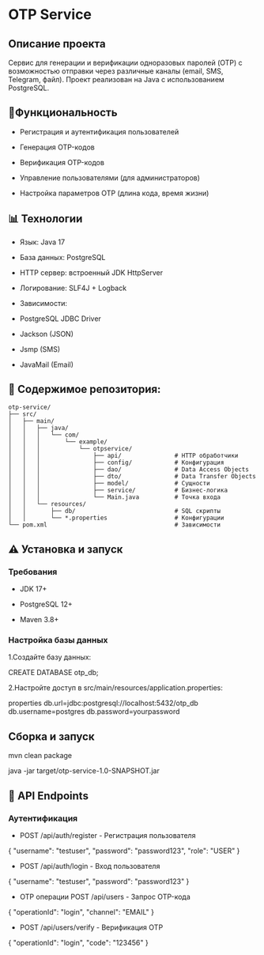 # OTP Service

## Описание проекта
Сервис для генерации и верификации одноразовых паролей (OTP) с возможностью отправки через различные каналы (email, SMS, Telegram, файл). Проект реализован на Java с использованием PostgreSQL.


## 📁Функциональность
- Регистрация и аутентификация пользователей

- Генерация OTP-кодов

- Верификация OTP-кодов

- Управление пользователями (для администраторов)

- Настройка параметров OTP (длина кода, время жизни)

## 📊 Технологии
- Язык: Java 17

- База данных: PostgreSQL

- HTTP сервер: встроенный JDK HttpServer

- Логирование: SLF4J + Logback

- Зависимости:

- PostgreSQL JDBC Driver

- Jackson (JSON)

- Jsmp (SMS)

- JavaMail (Email)

## 📂 Содержимое репозитория:

```
otp-service/
├── src/
│   ├── main/
│   │   ├── java/
│   │   │   └── com/
│   │   │       └── example/
│   │   │           └── otpservice/
│   │   │               ├── api/               # HTTP обработчики
│   │   │               ├── config/            # Конфигурация
│   │   │               ├── dao/               # Data Access Objects
│   │   │               ├── dto/               # Data Transfer Objects
│   │   │               ├── model/             # Сущности
│   │   │               ├── service/           # Бизнес-логика
│   │   │               └── Main.java          # Точка входа
│   │   └── resources/
│   │       ├── db/                            # SQL скрипты
│   │       └── *.properties                   # Конфигурации
└── pom.xml                                    # Зависимости

```
## ⚠️ Установка и запуск
### Требования
- JDK 17+

- PostgreSQL 12+

- Maven 3.8+

### Настройка базы данных
1.Создайте базу данных:

CREATE DATABASE otp_db;

2.Настройте доступ в src/main/resources/application.properties:

properties
db.url=jdbc:postgresql://localhost:5432/otp_db
db.username=postgres
db.password=yourpassword

## Сборка и запуск

mvn clean package

java -jar target/otp-service-1.0-SNAPSHOT.jar

## 📝 API Endpoints

### Аутентификация

- POST /api/auth/register - Регистрация пользователя

{
  "username": "testuser",
  "password": "password123",
  "role": "USER"
}

- POST /api/auth/login - Вход пользователя


{
  "username": "testuser",
  "password": "password123"
}

- OTP операции
POST /api/users - Запрос OTP-кода


{
  "operationId": "login",
  "channel": "EMAIL"
}


- POST /api/users/verify - Верификация OTP


{
  "operationId": "login",
  "code": "123456"
}
